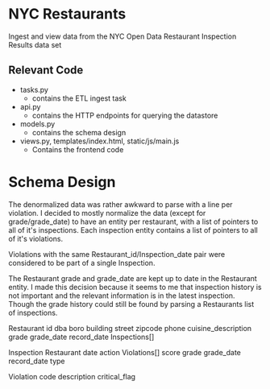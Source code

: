 # NYC Restaurants

Ingest and view data from the NYC Open Data Restaurant Inspection Results data set


## Relevant Code
* tasks.py
  * contains the ETL ingest task
* api.py
  - contains the HTTP endpoints for querying the datastore
* models.py
  - contains the schema design
* views.py, templates/index.html, static/js/main.js
  - Contains the frontend code



# Schema Design

The denormalized data was rather awkward to parse with a line per violation.
I decided to mostly normalize the data (except for grade/grade_date) to have an entity per restaurant, with a list of pointers to all of it's inspections. Each inspection entity contains a list of pointers to all of it's violations.

Violations with the same Restaurant_id/Inspection_date pair were considered to be part of a single Inspection.

The Restaurant grade and grade_date are kept up to date in the Restaurant entity. I made this decision because it seems to me that inspection history is not important and the relevant information is in the latest inspection. Though the grade history could still be found by parsing a Restaurants list of inspections.


Restaurant
    id
    dba
    boro
    building
    street
    zipcode
    phone
    cuisine_description
    grade
    grade_date
    record_date
    Inspections[]

Inspection
    Restaurant
    date
    action
    Violations[]
    score
    grade
    grade_date
    record_date
    type

Violation
    code
    description
    critical_flag
